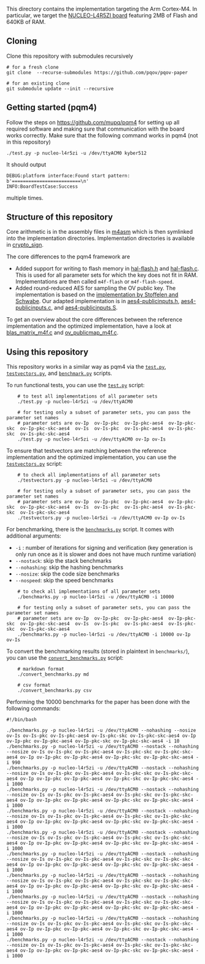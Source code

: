 This directory contains the implementation targeting the Arm Cortex-M4. 
In particular, we target the [NUCLEO-L4R5ZI board](https://www.st.com/en/evaluation-tools/nucleo-l4r5zi.html) featuring 2MB of Flash and 640KB of RAM.


## Cloning
Clone this repository with submodules recursively

```
# for a fresh clone
git clone  --recurse-submodules https://github.com/pqov/pqov-paper

# for an existing clone
git submodule update --init --recursive

```


## Getting started (pqm4)

Follow the steps on https://github.com/mupq/pqm4 for setting up all required software and making sure that communication with the board works correctly.
Make sure that the following command works in pqm4 (not in this repository)

```
./test.py -p nucleo-l4r5zi -u /dev/ttyACM0 kyber512
```

It should output
```
DEBUG:platform interface:Found start pattern: b'=========================\n'
INFO:BoardTestCase:Success
```

multiple times.


## Structure of this repository

Core arithmetic is in the assembly files in [m4asm](./m4asm) which is then symlinked into the implementation directories.
Implementation directories is available in [crypto_sign](./crypto_sign).

The core differences to the pqm4 framework are
 - Added support for writing to flash memory in [hal-flash.h](./common/hal-flash.h) and [hal-flash.c](./common/hal-flash.c). This is used for all parameter sets for which the key does not fit in RAM. Implementations are then called `m4f-flash` or `m4f-flash-speed`.
 - Added round-reduced AES for sampling the OV public key. The implementation is based on the [implementation by Stoffelen and Schwabe](https://github.com/Ko-/aes-armcortexm). Our adapted implementation is in [aes4-publicinputs.h](./common/aes4-publicinputs.h), [aes4-publicinputs.c](./common/aes4-publicinputs.c), and [aes4-publicinputs.S](./common/aes4-publicinputs.S).

To get an overview about the core differences between the reference implementation and the optimized implementation, have a look at [blas_matrix_m4f.c](./crypto_sign/ov-Ip/m4f/blas_matrix_m4f.c) and [ov_publicmap_m4f.c](./crypto_sign/ov-Ip/m4f/ov_publicmap_m4f.c).

## Using this repository

This repository works in a similar way as pqm4 via the [`test.py`](./test.py), [`testvectors.py`](./testvectors.py), and [`benchmark.py`](./benchmarks.py) scripts.

To run functional tests, you can use the [`test.py`](./test.py) script:
```
    # to test all implementations of all parameter sets
    ./test.py -p nucleo-l4r5zi -u /dev/ttyACM0

    # for testing only a subset of parameter sets, you can pass the parameter set names
    # parameter sets are ov-Ip  ov-Ip-pkc  ov-Ip-pkc-aes4  ov-Ip-pkc-skc  ov-Ip-pkc-skc-aes4  ov-Is  ov-Is-pkc  ov-Is-pkc-aes4  ov-Is-pkc-skc  ov-Is-pkc-skc-aes4
    ./test.py -p nucleo-l4r5zi -u /dev/ttyACM0 ov-Ip ov-Is
```

To ensure that testvectors are matching between the reference implementation and the optimized implementation, you can use the [`testvectors.py`](./testvectors.py) script:
```
    # to check all implementations of all parameter sets
    ./testvectors.py -p nucleo-l4r5zi -u /dev/ttyACM0

    # for testing only a subset of parameter sets, you can pass the parameter set names
    # parameter sets are ov-Ip  ov-Ip-pkc  ov-Ip-pkc-aes4  ov-Ip-pkc-skc  ov-Ip-pkc-skc-aes4  ov-Is  ov-Is-pkc  ov-Is-pkc-aes4  ov-Is-pkc-skc  ov-Is-pkc-skc-aes4
    ./testvectors.py -p nucleo-l4r5zi -u /dev/ttyACM0 ov-Ip ov-Is
```

For benchmarking, there is the [`benchmarks.py`](./benchmarks.py) script. 
It comes with additional arguments:
 - `-i` : number of iterations for signing and verification (key generation is only run once as it is slower and does not have much runtime variation)
 - `--nostack`: skip the stack benchmarks
 - `--nohashing`: skip the hashing benchmarks
 - `--nosize`: skip the code size benchmarks
 - `--nospeed`: skip the speed benchmarks
```
    # to check all implementations of all parameter sets
    ./benchmarks.py -p nucleo-l4r5zi -u /dev/ttyACM0 -i 10000

    # for testing only a subset of parameter sets, you can pass the parameter set names
    # parameter sets are ov-Ip  ov-Ip-pkc  ov-Ip-pkc-aes4  ov-Ip-pkc-skc  ov-Ip-pkc-skc-aes4  ov-Is  ov-Is-pkc  ov-Is-pkc-aes4  ov-Is-pkc-skc  ov-Is-pkc-skc-aes4
    ./benchmarks.py -p nucleo-l4r5zi -u /dev/ttyACM0 -i 10000 ov-Ip ov-Is
```

To convert the benchmarking results (stored in plaintext in `benchmarks/`), you can use the [`convert_benchmarks.py`](./convert_benchmarks.py) script:
```
    # markdown format
    ./convert_benchmarks.py md

    # csv format
    ./convert_benchmarks.py csv
```


Performing the 10000 benchmarks for the paper has been done with the following commands:
```
#!/bin/bash

./benchmarks.py -p nucleo-l4r5zi -u /dev/ttyACM0 --nohashing --nosize ov-Is ov-Is-pkc ov-Is-pkc-aes4 ov-Is-pkc-skc ov-Is-pkc-skc-aes4 ov-Ip ov-Ip-pkc ov-Ip-pkc-aes4 ov-Ip-pkc-skc ov-Ip-pkc-skc-aes4 -i 10
./benchmarks.py -p nucleo-l4r5zi -u /dev/ttyACM0 --nostack --nohashing --nosize ov-Is ov-Is-pkc ov-Is-pkc-aes4 ov-Is-pkc-skc ov-Is-pkc-skc-aes4 ov-Ip ov-Ip-pkc ov-Ip-pkc-aes4 ov-Ip-pkc-skc ov-Ip-pkc-skc-aes4 -i 990
./benchmarks.py -p nucleo-l4r5zi -u /dev/ttyACM0 --nostack --nohashing --nosize ov-Is ov-Is-pkc ov-Is-pkc-aes4 ov-Is-pkc-skc ov-Is-pkc-skc-aes4 ov-Ip ov-Ip-pkc ov-Ip-pkc-aes4 ov-Ip-pkc-skc ov-Ip-pkc-skc-aes4 -i 1000
./benchmarks.py -p nucleo-l4r5zi -u /dev/ttyACM0 --nostack --nohashing --nosize ov-Is ov-Is-pkc ov-Is-pkc-aes4 ov-Is-pkc-skc ov-Is-pkc-skc-aes4 ov-Ip ov-Ip-pkc ov-Ip-pkc-aes4 ov-Ip-pkc-skc ov-Ip-pkc-skc-aes4 -i 1000
./benchmarks.py -p nucleo-l4r5zi -u /dev/ttyACM0 --nostack --nohashing --nosize ov-Is ov-Is-pkc ov-Is-pkc-aes4 ov-Is-pkc-skc ov-Is-pkc-skc-aes4 ov-Ip ov-Ip-pkc ov-Ip-pkc-aes4 ov-Ip-pkc-skc ov-Ip-pkc-skc-aes4 -i 1000
./benchmarks.py -p nucleo-l4r5zi -u /dev/ttyACM0 --nostack --nohashing --nosize ov-Is ov-Is-pkc ov-Is-pkc-aes4 ov-Is-pkc-skc ov-Is-pkc-skc-aes4 ov-Ip ov-Ip-pkc ov-Ip-pkc-aes4 ov-Ip-pkc-skc ov-Ip-pkc-skc-aes4 -i 1000
./benchmarks.py -p nucleo-l4r5zi -u /dev/ttyACM0 --nostack --nohashing --nosize ov-Is ov-Is-pkc ov-Is-pkc-aes4 ov-Is-pkc-skc ov-Is-pkc-skc-aes4 ov-Ip ov-Ip-pkc ov-Ip-pkc-aes4 ov-Ip-pkc-skc ov-Ip-pkc-skc-aes4 -i 1000
./benchmarks.py -p nucleo-l4r5zi -u /dev/ttyACM0 --nostack --nohashing --nosize ov-Is ov-Is-pkc ov-Is-pkc-aes4 ov-Is-pkc-skc ov-Is-pkc-skc-aes4 ov-Ip ov-Ip-pkc ov-Ip-pkc-aes4 ov-Ip-pkc-skc ov-Ip-pkc-skc-aes4 -i 1000
./benchmarks.py -p nucleo-l4r5zi -u /dev/ttyACM0 --nostack --nohashing --nosize ov-Is ov-Is-pkc ov-Is-pkc-aes4 ov-Is-pkc-skc ov-Is-pkc-skc-aes4 ov-Ip ov-Ip-pkc ov-Ip-pkc-aes4 ov-Ip-pkc-skc ov-Ip-pkc-skc-aes4 -i 1000
./benchmarks.py -p nucleo-l4r5zi -u /dev/ttyACM0 --nostack --nohashing --nosize ov-Is ov-Is-pkc ov-Is-pkc-aes4 ov-Is-pkc-skc ov-Is-pkc-skc-aes4 ov-Ip ov-Ip-pkc ov-Ip-pkc-aes4 ov-Ip-pkc-skc ov-Ip-pkc-skc-aes4 -i 1000
./benchmarks.py -p nucleo-l4r5zi -u /dev/ttyACM0 --nostack --nohashing --nosize ov-Is ov-Is-pkc ov-Is-pkc-aes4 ov-Is-pkc-skc ov-Is-pkc-skc-aes4 ov-Ip ov-Ip-pkc ov-Ip-pkc-aes4 ov-Ip-pkc-skc ov-Ip-pkc-skc-aes4 -i 1000
```